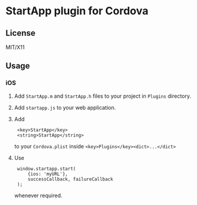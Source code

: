 # StartApp plugin for Cordova

## License

MIT/X11

## Usage

### iOS

1. Add `StartApp.m` and `StartApp.h` files to your project in `Plugins`
   directory.
2. Add `startapp.js` to your web application.
3. Add

        <key>StartApp</key>
        <string>StartApp</string>

   to your `Cordova.plist` inside `<key>Plugins</key><dict>...</dict>`
4. Use

        window.startapp.start(
            {ios: 'myURL'},
            successCallback, failureCallback
        );

   whenever required.

